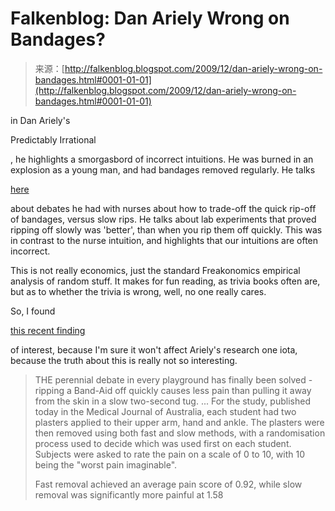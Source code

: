 <!--yml
category: 未分类
date: 2024-05-12 21:41:11
-->

# Falkenblog: Dan Ariely Wrong on Bandages?

> 来源：[http://falkenblog.blogspot.com/2009/12/dan-ariely-wrong-on-bandages.html#0001-01-01](http://falkenblog.blogspot.com/2009/12/dan-ariely-wrong-on-bandages.html#0001-01-01)

in Dan Ariely's

Predictably Irrational

, he highlights a smorgasbord of incorrect intuitions. He was burned in an explosion as a young man, and had bandages removed regularly. He talks

[here](http://bigthink.com/danariely/dan-ariely-what-sparked-your-interest-in-economics)

about debates he had with nurses about how to trade-off the quick rip-off of bandages, versus slow rips. He talks about lab experiments that proved ripping off slowly was 'better', than when you rip them off quickly. This was in contrast to the nurse intuition, and highlights that our intuitions are often incorrect.

This is not really economics, just the standard Freakonomics empirical analysis of random stuff. It makes for fun reading, as trivia books often are, but as to whether the trivia is wrong, well, no one really cares.

So, I found

[this recent finding](http://www.theaustralian.com.au/news/nation/a-quick-rip-off-eases-ouch-factor/story-e6frg6nf-1225809983477)

of interest, because I'm sure it won't affect Ariely's research one iota, because the truth about this is really not so interesting.

> THE perennial debate in every playground has finally been solved - ripping a Band-Aid off quickly causes less pain than pulling it away from the skin in a slow two-second tug.
> ...
> For the study, published today in the Medical Journal of Australia, each student had two plasters applied to their upper arm, hand and ankle. The plasters were then removed using both fast and slow methods, with a randomisation process used to decide which was used first on each student. Subjects were asked to rate the pain on a scale of 0 to 10, with 10 being the "worst pain imaginable".
> 
> Fast removal achieved an average pain score of 0.92, while slow removal was significantly more painful at 1.58